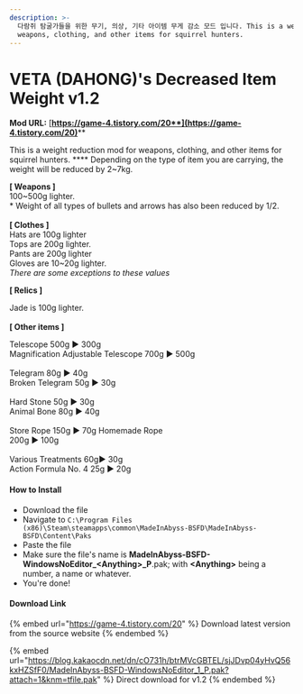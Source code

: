 ```yaml
---
description: >-
  다람쥐 탐굴가들을 위한 무기, 의상, 기타 아이템 무게 감소 모드 입니다. This is a weight reduction mod for
  weapons, clothing, and other items for squirrel hunters.
---
```


# VETA (DAHONG)'s Decreased Item Weight v1.2

**Mod URL:** [**https://game-4.tistory.com/20**](https://game-4.tistory.com/20)****

This is a weight reduction mod for weapons, clothing, and other items for squirrel hunters. **** Depending on the type of item you are carrying, the weight will be reduced by 2\~7kg.&#x20;

**\[ Weapons ]**\
100\~500g lighter.\
\* Weight of all types of bullets and arrows has also been reduced by 1/2.\
\
**\[ Clothes ]**\
Hats are 100g lighter\
Tops are 200g lighter.\
Pants are 200g lighter\
Gloves are 10\~20g lighter.\
_There are some exceptions to these values_

**\[ Relics ]**

Jade is 100g lighter.\
\
**\[ Other items ]**

Telescope 500g ▶ 300g\
Magnification Adjustable Telescope 700g ▶ 500g\
\
Telegram 80g ▶ 40g\
Broken Telegram 50g ▶ 30g\
\
Hard Stone 50g ▶ 30g\
Animal Bone 80g ▶ 40g\
\
Store Rope 150g ▶ 70g Homemade Rope\
200g ▶ 100g\
\
Various Treatments 60g▶ 30g\
Action Formula No. 4 25g ▶ 20g

#### How to Install

* Download the file
* Navigate to `C:\Program Files (x86)\Steam\steamapps\common\MadeInAbyss-BSFD\MadeInAbyss-BSFD\Content\Paks`
* Paste the file
* Make sure the file's name is **MadeInAbyss-BSFD-WindowsNoEditor\_\<Anything>\_P**.pak; with **\<Anything>** being a number, a name or whatever.
* You're done!

#### Download Link

{% embed url="https://game-4.tistory.com/20" %}
Download latest version from the source website
{% endembed %}

{% embed url="https://blog.kakaocdn.net/dn/cO731h/btrMVcGBTEL/sjJDvp04yHvQ56kxHZSfF0/MadeInAbyss-BSFD-WindowsNoEditor_1_P.pak?attach=1&knm=tfile.pak" %}
Direct download for v1.2
{% endembed %}
